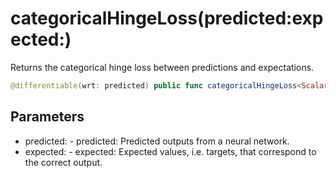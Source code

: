 # categoricalHingeLoss(predicted:expected:)

Returns the categorical hinge loss between predictions and expectations.

``` swift
@differentiable(wrt: predicted) public func categoricalHingeLoss<Scalar: TensorFlowFloatingPoint>(predicted: Tensor<Scalar>, expected: Tensor<Scalar>) -> Tensor<Scalar>
```

## Parameters

  - predicted: - predicted: Predicted outputs from a neural network.
  - expected: - expected: Expected values, i.e. targets, that correspond to the correct output.
